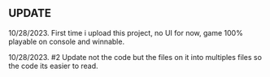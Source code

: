 ## UPDATE

10/28/2023. First time i upload this project, no UI for now, game 100% playable on console and winnable.

10/28/2023. #2 Update not the code but the files on it into multiples files so the code its easier to read.
